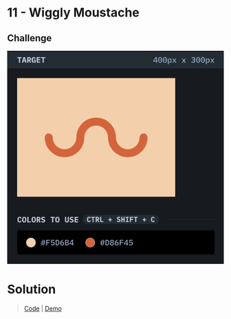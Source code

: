 # 11 - Wiggly Moustache

## Challenge
![Wiggly Moustache](./wiggly-moustache.png)

# Solution
> [Code](https://github.com/npranto/cssbattle/tree/main/battle-1/wiggly-moustache/index.html) |
> [Demo](https://npranto.github.io/cssbattle/battle-1/wiggly-moustache/)
